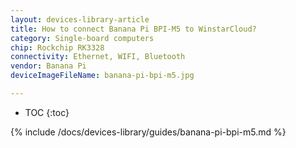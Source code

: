 ```yaml
---
layout: devices-library-article
title: How to connect Banana Pi BPI-M5 to WinstarCloud?
category: Single-board computers
chip: Rockchip RK3328
connectivity: Ethernet, WIFI, Bluetooth
vendor: Banana Pi
deviceImageFileName: banana-pi-bpi-m5.jpg

---
```



* TOC
{:toc}

{% include /docs/devices-library/guides/banana-pi-bpi-m5.md %}